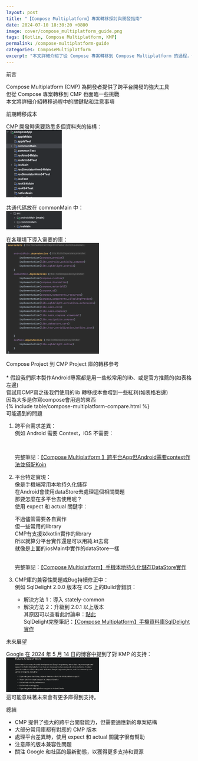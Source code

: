 ```yaml
---
layout: post
title: "【Compose Multiplatform】專案轉移探討與開發指南"
date: 2024-07-10 18:30:20 +0800
image: cover/compose_multiplatform_guide.png
tags: [Kotlin, Compose Multiplatform, KMP]
permalink: /compose-multiplatform-guide
categories: ComposeMultiplatform
excerpt: "本文詳細介紹了從 Compose 專案轉移到 Compose Multiplatform 的過程，包括前期轉移成本、常用庫的對應關係、可能遇到的問題以及未來展望。"
---
```


<div class="c-border-main-title-2">前言</div>

Compose Multiplatform (CMP) 為開發者提供了跨平台開發的強大工具<br>
但從 Compose 專案轉移到 CMP 也面臨一些挑戰<br>
本文將詳細介紹轉移過程中的關鍵點和注意事項<br>

<div class="c-border-main-title-2">前期轉移成本</div>

CMP 開發時需要熟悉多個資料夾的結構：<br>
<img src="/images/compose/009.png" alt="Cover" width="30%"/><br>

共通代碼放在 commonMain 中：<br>
<img src="/images/compose/010.png" alt="Cover" width="30%"/><br>

在各環境下導入需要的庫：<br>
<img src="/images/compose/011.png" alt="Cover" width="50%"/><br>

<div class="c-border-main-title-2">Compose Project 到 CMP Project 庫的轉移參考</div><br>
* 假設我們原本製作Android專案都是用一些較常用的lib、或是官方推薦的(如表格左邊)<br>
  嘗試用CMP寫之後我們使用的lib 轉移成本會嚐到一些紅利(如表格右邊)<br>
  因為大多是你寫compose會用過的東西<br>
{% include table/compose-multiplatform-compare.html %}

<div class="c-border-main-title-2">可能遇到的問題</div>

1. 跨平台需求差異：<br>
   例如 Android 需要 Context，iOS 不需要：<br>
   <script src="https://gist.github.com/KuanChunChen/d4594b6b1b1e92509fa34c67233b301d.js"></script><br>
   完整筆記：<a href="{{site.baseurl}}/compose-multiplatform-di-context">【Compose Multiplatform 】跨平台App但Android需要context作法並搭配Koin</a>
2. 平台特定實現：<br>
   像是手機端常用本地持久化儲存 <br>
   在Android會使用dataStore去處理這個相關問題<br>
   那要怎麼在多平台去使用呢？<br>
   使用 expect 和 actual 關鍵字：<br>
   <script src="https://gist.github.com/KuanChunChen/99f7bc0f32960a1af80971e8f68a8b0d.js"></script>
   <script src="https://gist.github.com/KuanChunChen/171b2f873713be2da5214a5450e1f2a4.js"></script>
   <script src="https://gist.github.com/KuanChunChen/3a1379e63db12a23997c21d7f632d8fa.js"></script>
   不過儘管需要各自實作<br>
   但一些常用的library<br>
   CMP有支援以kotlin實作的library<br>
   所以就算分平台實作還是可以用純.kt去寫 <br>
   就像是上面的iosMain中實作的dataStore一樣<br><br>

   完整筆記：<a href="{{site.baseurl}}/compose-multiplatform-datastore">【Compose Multiplatform】手機本地持久化儲存DataStore實作</a>

3. CMP庫的兼容性問題或Bug持續修正中：<br>
   例如 SqlDelight 2.0.0 版本在 iOS 上的Build會錯誤：<br>
    - 解決方法 1：導入 stately-common<br>
    - 解決方法 2：升級到 2.0.1 以上版本<br>
   其原因可以查看此討論串：[點此](https://github.com/cashapp/sqldelight/issues/4357)<br>
   SqlDelight完整筆記：<a href="{{site.baseurl}}/compose-multiplatform-sqldelight">【Compose Multiplatform】手機資料庫SqlDelight實作</a>
<div class="c-border-main-title-2">未來展望</div>

Google 在 2024 年 5 月 14 日的博客中提到了對 KMP 的支持：<br>
<img src="/images/compose/012.png" alt="Cover" width="50%"/><br>
這可能意味著未來會有更多庫得到支持。

<div class="c-border-main-title-2">總結</div>

- CMP 提供了強大的跨平台開發能力，但需要適應新的專案結構
- 大部分常用庫都有對應的 CMP 版本
- 處理平台差異時，使用 expect 和 actual 關鍵字很有幫助
- 注意庫的版本兼容性問題
- 關注 Google 和社區的最新動態，以獲得更多支持和資源
